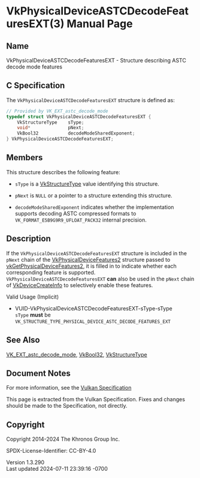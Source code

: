 # VkPhysicalDeviceASTCDecodeFeaturesEXT(3) Manual Page

## Name

VkPhysicalDeviceASTCDecodeFeaturesEXT - Structure describing ASTC decode
mode features



## <a href="#_c_specification" class="anchor"></a>C Specification

The `VkPhysicalDeviceASTCDecodeFeaturesEXT` structure is defined as:

``` c
// Provided by VK_EXT_astc_decode_mode
typedef struct VkPhysicalDeviceASTCDecodeFeaturesEXT {
    VkStructureType    sType;
    void*              pNext;
    VkBool32           decodeModeSharedExponent;
} VkPhysicalDeviceASTCDecodeFeaturesEXT;
```

## <a href="#_members" class="anchor"></a>Members

This structure describes the following feature:

- `sType` is a [VkStructureType](https://registry.khronos.org/vulkan/specs/1.3-extensions/man/html/VkStructureType.html) value identifying
  this structure.

- `pNext` is `NULL` or a pointer to a structure extending this
  structure.

- <span id="features-astc-decodeModeSharedExponent"></span>
  `decodeModeSharedExponent` indicates whether the implementation
  supports decoding ASTC compressed formats to
  `VK_FORMAT_E5B9G9R9_UFLOAT_PACK32` internal precision.

## <a href="#_description" class="anchor"></a>Description

If the `VkPhysicalDeviceASTCDecodeFeaturesEXT` structure is included in
the `pNext` chain of the
[VkPhysicalDeviceFeatures2](https://registry.khronos.org/vulkan/specs/1.3-extensions/man/html/VkPhysicalDeviceFeatures2.html) structure
passed to
[vkGetPhysicalDeviceFeatures2](https://registry.khronos.org/vulkan/specs/1.3-extensions/man/html/vkGetPhysicalDeviceFeatures2.html), it is
filled in to indicate whether each corresponding feature is supported.
`VkPhysicalDeviceASTCDecodeFeaturesEXT` **can** also be used in the
`pNext` chain of [VkDeviceCreateInfo](https://registry.khronos.org/vulkan/specs/1.3-extensions/man/html/VkDeviceCreateInfo.html) to
selectively enable these features.

Valid Usage (Implicit)

- <a href="#VUID-VkPhysicalDeviceASTCDecodeFeaturesEXT-sType-sType"
  id="VUID-VkPhysicalDeviceASTCDecodeFeaturesEXT-sType-sType"></a>
  VUID-VkPhysicalDeviceASTCDecodeFeaturesEXT-sType-sType  
  `sType` **must** be
  `VK_STRUCTURE_TYPE_PHYSICAL_DEVICE_ASTC_DECODE_FEATURES_EXT`

## <a href="#_see_also" class="anchor"></a>See Also

[VK_EXT_astc_decode_mode](https://registry.khronos.org/vulkan/specs/1.3-extensions/man/html/VK_EXT_astc_decode_mode.html),
[VkBool32](https://registry.khronos.org/vulkan/specs/1.3-extensions/man/html/VkBool32.html), [VkStructureType](https://registry.khronos.org/vulkan/specs/1.3-extensions/man/html/VkStructureType.html)

## <a href="#_document_notes" class="anchor"></a>Document Notes

For more information, see the <a
href="https://registry.khronos.org/vulkan/specs/1.3-extensions/html/vkspec.html#VkPhysicalDeviceASTCDecodeFeaturesEXT"
target="_blank" rel="noopener">Vulkan Specification</a>

This page is extracted from the Vulkan Specification. Fixes and changes
should be made to the Specification, not directly.

## <a href="#_copyright" class="anchor"></a>Copyright

Copyright 2014-2024 The Khronos Group Inc.

SPDX-License-Identifier: CC-BY-4.0

Version 1.3.290  
Last updated 2024-07-11 23:39:16 -0700
